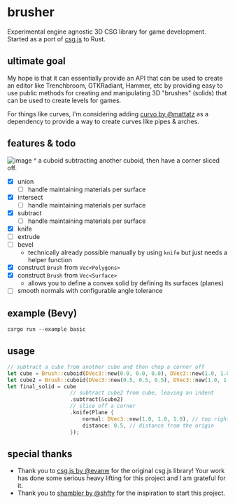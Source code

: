 # brusher
Experimental engine agnostic 3D CSG library for game development. Started as a port of [csg.js](https://github.com/evanw/csg.js) to Rust.

## ultimate goal
My hope is that it can essentially provide an API that can be used to create an editor like Trenchbroom, GTKRadiant, Hammer, etc by providing easy to use public methods for creating and manipulating 3D "brushes" (solids) that can be used to create levels for games.

For things like curves, I'm considering adding [curvo by @mattatz](https://github.com/mattatz/curvo) as a dependency to provide a way to create curves like pipes & arches.

## features & todo

![image](https://github.com/user-attachments/assets/e893433f-f732-4a21-be0d-e5bbe624a115)
^ a cuboid subtracting another cuboid, then have a corner sliced off.

- [x] union
    - [ ] handle maintaining materials per surface
- [x] intersect
    - [ ] handle maintaining materials per surface 
- [x] subtract
    - [ ] handle maintaining materials per surface
- [x] knife
- [ ] extrude
- [ ] bevel
    - technically already possible manually by using `knife` but just needs a helper function
- [x] construct `Brush` from `Vec<Polygons>`
- [x] construct `Brush` from `Vec<Surface>`
    - allows you to define a convex solid by defining its surfaces (planes)
- [ ] smooth normals with configurable angle tolerance

## example (Bevy)
`cargo run --example basic`

## usage
```rs
// subtract a cube from another cube and then chop a corner off
let cube = Brush::cuboid(DVec3::new(0.0, 0.0, 0.0), DVec3::new(1.0, 1.0, 1.0));
let cube2 = Brush::cuboid(DVec3::new(0.5, 0.5, 0.5), DVec3::new(1.0, 1.0, 1.0));
let final_solid = cube
                    // subtract cube2 from cube, leaving an indent
                    .subtract(&cube2)
                    // slice off a corner
                    .knife(Plane {
                        normal: DVec3::new(1.0, 1.0, 1.0), // top right corner
                        distance: 0.5, // distance from the origin
                    });
```

## special thanks
- Thank you to [csg.js by @evanw](https://github.com/evanw/csg.js) for the original csg.js library! Your work has done some serious heavy lifting for this project and I am grateful for it.
- Thank you to [shambler by @shfty](https://github.com/QodotPlugin/shambler) for the inspiration to start this project.

